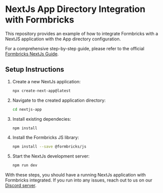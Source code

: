 # NextJs App Directory Integration with Formbricks

This repository provides an example of how to integrate Formbricks with a NextJS application with the App directory configuration.

For a comprehensive step-by-step guide, please refer to the official [Formbricks NextJs Guide](https://formbricks.com/docs/getting-started/framework-guides#next-js).

## Setup Instructions

1. Create a new NextJs application:

   ```sh
   npx create-next-app@latest
   ```

2. Navigate to the created application directory:

   ```sh
   cd nextjs-app
   ```

3. Install existing dependecies:

   ```sh
   npm install
   ```

4. Install the Formbricks JS library:

   ```sh
   npm install --save @formbricks/js
   ```

5. Start the NextJs development server:

   ```sh
   npm run dev
   ```

With these steps, you should have a running NextJs application with Formbricks integrated. If you run into any issues, reach out to us on our [Discord server](https://formbricks.com/discord).
